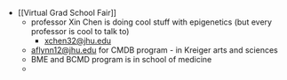 - [[Virtual Grad School Fair]]
	- professor Xin Chen is doing cool stuff with epigenetics (but every professor is cool to talk to)
		- xchen32@jhu.edu
	- aflynn12@jhu.edu for CMDB program - in Kreiger arts and sciences
	- BME and BCMD program is in school of medicine
	-